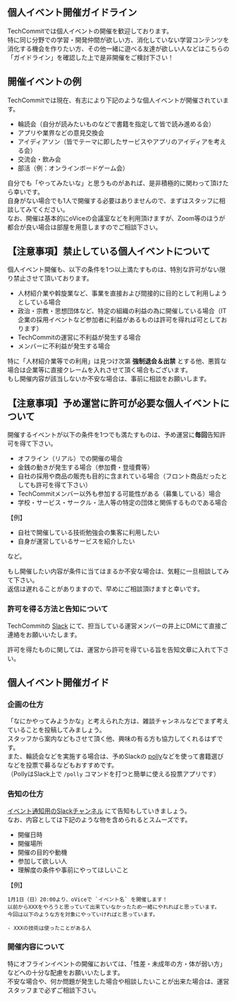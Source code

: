 ## 個人イベント開催ガイドライン

TechCommitでは個人イベントの開催を歓迎しております。  
特に同じ分野での学習・開発仲間が欲しい方、消化していない学習コンテンツを消化する機会を作りたい方、その他一緒に遊べる友達が欲しい人などはこちらの「ガイドライン」を確認した上で是非開催をご検討下さい！

## 開催イベントの例

TechCommitでは現在、有志により下記のような個人イベントが開催されています。

- 輪読会（自分が読みたいものなどで書籍を指定して皆で読み進める会）
- アプリや業界などの意見交換会
- アイディアソン（皆でテーマに即したサービスやアプリのアイディアを考える会）
- 交流会・飲み会
- 部活（例：オンラインボードゲーム会）

自分でも「やってみたいな」と思うものがあれば、是非積極的に関わって頂けたら幸いです。  
自身がない場合でも1人で開催する必要はありませんので、まずはスタッフに相談してみてください。  
なお、開催は基本的にoViceの会議室などを利用頂けますが、Zoom等のほうが都合が良い場合は部屋を用意しますのでご相談下さい。

## 【注意事項】禁止している個人イベントについて

個人イベント開催も、以下の条件を1つ以上満たすものは、特別な許可がない限り禁止させて頂いております。

- 人材紹介業や斡旋業など、事業を直接および間接的に目的として利用しようとしている場合
- 政治・宗教・思想団体など、特定の組織の利益の為に開催している場合（IT企業の採用イベントなど参加者に利益があるものは許可を得れば可としております）
- TechCommitの運営に不利益が発生する場合
- メンバーに不利益が発生する場合

特に「人材紹介業等での利用」は見つけ次第 **強制退会＆出禁** とする他、悪質な場合は企業等に直接クレームを入れさせて頂く場合もございます。  
もし開催内容が該当しないか不安な場合は、事前に相談をお願いします。

## 【注意事項】予め運営に許可が必要な個人イベントについて

開催するイベントが以下の条件を1つでも満たすものは、予め運営に**毎回**告知許可を得て下さい。

- オフライン（リアル）での開催の場合
- 金銭の動きが発生する場合（参加費・登壇費等）
- 自社の採用や商品の販売も目的に含まれている場合（フロント商品だったとしても許可を得て下さい）
- TechCommitメンバー以外も参加する可能性がある（募集している）場合
- 学校・サービス・サークル・法人等の特定の団体と関係するものである場合

【例】

- 自社で開催している技術勉強会の集客に利用したい
- 自身が運営しているサービスを紹介したい

など。

もし開催したい内容が条件に当てはまるか不安な場合は、気軽に一旦相談してみて下さい。  
返信は遅れることがありますので、早めにご相談頂けますと幸いです。

### 許可を得る方法と告知について

TechCommitの [Slack](https://techcommit.slack.com/archives/DC8TJH5K8) にて、担当している運営メンバーの井上にDMにて直接ご連絡をお願いいたします。  

許可を得たものに関しては、運営から許可を得ている旨を告知文章に入れて下さい。

## 個人イベント開催ガイド
### 企画の仕方
「なにかやってみようかな」と考えられた方は、雑談チャンネルなどでまず考えていることを投稿してみましょう。  
スタッフから案内などもさせて頂く他、興味の有る方も協力してくれるはずです。  
また、輪読会などを実施する場合は、予めSlackの [polly](https://www.polly.ai/slack-poll)などを使って書籍選びなどを投票で募るなどもおすすめです。  
（PollyはSlack上で `/polly` コマンドを打つと簡単に使える投票アプリです）  

### 告知の仕方

[イベント通知用のSlackチャンネル](https://techcommit.slack.com/archives/C01E9RHLKPG) にて告知もしていきましょう。  
なお、内容としては下記のような物を含められるとスムーズです。

- 開催日時
- 開催場所
- 開催の目的や動機
- 参加して欲しい人
- 理解度の条件や事前にやってほしいこと

【例】

```
1月1日（日）20:00より、oViceで `イベント名` を開催します！  
以前からXXXをやろうと思っていて出来ていなかったため一緒にやれればと思っています。  
今回は以下のような方を対象にやっていければと思っています。  

- XXXの技術は使ったことがある人
```

### 開催内容について

特にオフラインイベントの開催においては、「性差・未成年の方・体が弱い方」などへの十分な配慮をお願いいたします。    
不安な場合や、何か問題が発生した場合や相談したいことが出来た場合は、運営スタッフまで必ずご相談下さい。

